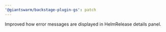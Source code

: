 ```yaml
---
'@giantswarm/backstage-plugin-gs': patch
---
```


Improved how error messages are displayed in HelmRelease details panel.
